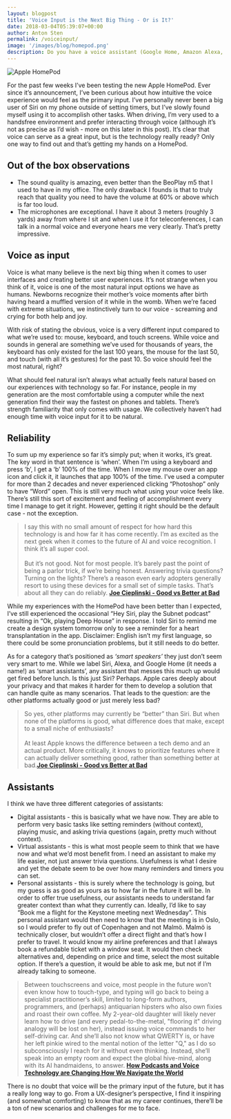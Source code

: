 ```yaml
---
layout: blogpost
title: 'Voice Input is the Next Big Thing - Or is It?'
date: 2018-03-04T05:39:07+00:00
author: Anton Sten
permalink: /voiceinput/
image: '/images/blog/homepod.png'
description: Do you have a voice assistant (Google Home, Amazon Alexa, Apple HomePod, Siri) at home? Does it live up to the hype? I bought a HomePod and it’s amazing and also not amazing.
---
```


![Apple HomePod](/images/blog/homepod.png)

For the past few weeks I’ve been testing the new Apple HomePod. Ever since it’s announcement, I’ve been curious about how intuitive the voice experience would feel as the primary input. I’ve personally never been a big user of Siri on my phone outside of setting timers, but I’ve slowly found myself using it to accomplish other tasks. When driving, I’m very used to a handsfree environment and prefer interacting through voice (although it’s not as precise as I’d wish - more on this later in this post). It’s clear that voice can serve as a great input, but is the technology really ready? Only one way to find out and that’s getting my hands on a HomePod.

## Out of the box observations
- The sound quality is amazing, even better than the BeoPlay m5 that I used to have in my office. The only drawback I founds is that to truly reach that quality you need to have the volume at 60% or above which is far too loud.
- The microphones are exceptional. I have it about 3 meters (roughly 3 yards) away from where I sit and when I use it for teleconferences, I can talk in a normal voice and everyone hears me very clearly. That’s pretty impressive.

## Voice as input
Voice is what many believe is the next big thing when it comes to user interfaces and creating better user experiences. It’s not strange when you think of it, voice is one of the most natural input options we have as humans. Newborns recognize their mother’s voice moments after birth having heard a muffled version of it while in the womb. When we’re faced with extreme situations, we instinctively turn to our voice - screaming and crying for both help and joy.

With risk of stating the obvious, voice is a very different input compared to what we’re used to: mouse, keyboard, and touch screens. While voice and sounds in general are something we’ve used for thousands of years, the keyboard has only existed for the last 100 years, the mouse for the last 50, and touch (with all it’s gestures) for the past 10. So voice should feel the most natural, right?

What should feel natural isn’t always what actually feels natural based on our experiences with technology so far. For instance, people in my generation are the most comfortable using a computer while the next generation find their way the fastest on phones and tablets. There’s strength familiarity that only comes with usage. We collectively haven’t had enough time with voice input for it to be natural.


## Reliability
To sum up my experience so far it’s simply put; when it works, it’s great. The key word in that sentence is ‘when’. When I’m using a keyboard and press ‘b’, I get a ‘b’ 100% of the time. When I move my mouse over an app icon and click it, it launches that app 100% of the time. I’ve used a computer for more than 2 decades and never experienced clicking “Photoshop” only to have “Word” open. This is still very much what using your voice feels like. There’s still this sort of excitement and feeling of accomplishment every time I manage to get it right. However, getting it right should be the default case - not the exception.

>I say this with no small amount of respect for how hard this technology is and how far it has come recently. I’m as excited as the next geek when it comes to the future of AI and voice recognition. I think it’s all super cool.<br /><br />But it’s not good. Not for most people. It’s barely past the point of being a parlor trick, if we’re being honest. Answering trivia questions? Turning on the lights? There’s a reason even early adopters generally resort to using these devices for a small set of simple tasks. That’s about all they can do reliably. **[Joe Cieplinski - Good vs Better at Bad](http://joecieplinski.com/blog/2018/02/14/good-vs-better-at-bad/)**

While my experiences with the HomePod have been better than I expected, I’ve still experienced the occasional “Hey Siri, play the Subnet podcast” resulting in “Ok, playing Deep House” in response. I told Siri to remind me create a design system tomorrow only to see a reminder for a heart transplantation in the app. Disclaimer: English isn’t my first language, so there could be some pronunciation problems, but it still needs to do better.

As for a category that’s positioned as _‘smart speakers’_ they just don’t seem very smart to me. While we label Siri, Alexa, and Google Home (it needs a name!) as ‘smart assistants’, any assistant that messes this much up would get fired before lunch. Is this just Siri? Perhaps. Apple cares deeply about your privacy and that makes it harder for them to develop a solution that can handle quite as many scenarios. That leads to the question: are the other platforms actually good or just merely less bad?

>So yes, other platforms may currently be “better” than Siri. But when none of the platforms is good, what difference does that make, except to a small niche of enthusiasts? <br /><br />At least Apple knows the difference between a tech demo and an actual product. More critically, it knows to prioritize features where it can actually deliver something good, rather than something better at bad.**[Joe Cieplinski - Good vs Better at Bad](http://joecieplinski.com/blog/2018/02/14/good-vs-better-at-bad/)**


## Assistants

I think we have three different categories of assistants:

-  Digital assistants - this is basically what we have now. They are able to perform very basic tasks like setting reminders (without context), playing music, and asking trivia questions (again, pretty much without context).
- Virtual assistants - this is what most people seem to think that we have now and what we’d most benefit from. I need an assistant to make my life easier, not just answer trivia questions. Usefulness is what I desire and yet the debate seem to be over how many reminders and timers you can set.
-  Personal assistants - this is surely where the technology is going, but my guess is as good as yours as to how far in the future it will be. In order to offer true usefulness, our assistants needs to understand far greater context than what they currently can. Ideally, I’d like to say “Book me a flight for the Keystone meeting next Wednesday”. This personal assistant would then need to know that the meeting is in Oslo, so I would prefer to fly out of Copenhagen and not Malmö. Malmö is technically closer, but wouldn’t offer a direct flight and that’s how I prefer to travel. It would know my airline preferences and that I always book a refundable ticket with a window seat. It would then check alternatives and, depending on price and time, select the most suitable option. If there’s a question, it would be able to ask me, but not if I’m already talking to someone.

>Between touchscreens and voice, most people in the future won’t even know how to touch-type, and typing will go back to being a specialist practitioner’s skill, limited to long-form authors, programmers, and (perhaps) antiquarian hipsters who also own fixies and roast their own coffee. My 2-year-old daughter will likely never learn how to drive (and every pedal-to-the-metal, "flooring it" driving analogy will be lost on her), instead issuing voice commands to her self-driving car. And she’ll also not know what QWERTY is, or have her left pinkie wired to the mental notion of the letter "Q," as I do so subconsciously I reach for it without even thinking. Instead, she’ll speak into an empty room and expect the global hive-mind, along with its AI handmaidens, to answer. **[How Podcasts and Voice Technology are Changing How We Navigate the World](https://www.wired.com/story/voice-technology-content-commerce/)**


There is no doubt that voice will be the primary input of the future, but it has a really long way to go. From a UX-designer’s perspective, I find it inspiring (and somewhat comforting) to know that as my career continues, there’ll be a ton of new scenarios and challenges for me to face.
